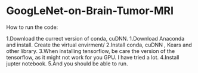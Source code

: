 # GoogLeNet-on-Brain-Tumor-MRI

How to run the code:


1.Download  the currect version of conda, cuDNN.
1.Download Anaconda and install. Create the virtual envirment/
2.Install conda, cuDNN , Kears and other library.
3.When installing tensorflow, be care the version of the tensorflow, as it might not work for you GPU. I have tried a lot.
4.Install jupter notebook.
5.And you should be able to run.

